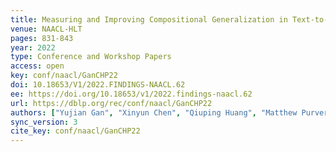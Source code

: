 ```yaml
---
title: Measuring and Improving Compositional Generalization in Text-to-SQL via Component Alignment.
venue: NAACL-HLT
pages: 831-843
year: 2022
type: Conference and Workshop Papers
access: open
key: conf/naacl/GanCHP22
doi: 10.18653/V1/2022.FINDINGS-NAACL.62
ee: https://doi.org/10.18653/v1/2022.findings-naacl.62
url: https://dblp.org/rec/conf/naacl/GanCHP22
authors: ["Yujian Gan", "Xinyun Chen", "Qiuping Huang", "Matthew Purver"]
sync_version: 3
cite_key: conf/naacl/GanCHP22
---
```

